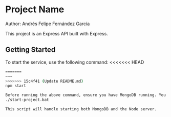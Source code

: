 # Project Name

Author: Andrés Felipe Fernández García

This project is an Express API built with Express.

## Getting Started

To start the service, use the following command:
<<<<<<< HEAD

```bash
=======
~~~
>>>>>>> 15c4f41 (Update README.md)
npm start

Before running the above command, ensure you have MongoDB running. You can use the script start-project.bat to automate this process:
./start-project.bat

This script will handle starting both MongoDB and the Node server.
